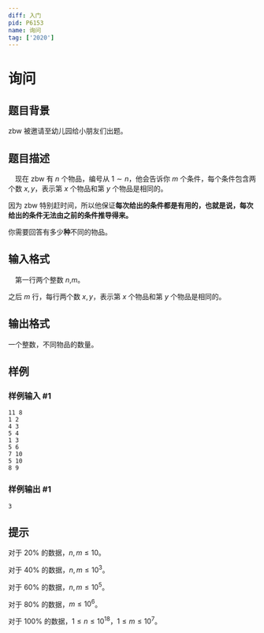 ```yaml
---
diff: 入门
pid: P6153
name: 询问
tag: ['2020']
---
```

# 询问
## 题目背景

 zbw 被邀请至幼儿园给小朋友们出题。
## 题目描述

　现在 zbw 有 $n$ 个物品，编号从 $1 \sim n$，他会告诉你 $m$ 个条件，每个条件包含两个数 $x,y$，表示第 $x$ 个物品和第 $y$ 个物品是相同的。

 因为 zbw 特别赶时间，所以他保证**每次给出的条件都是有用的，也就是说，每次给出的条件无法由之前的条件推导得来。**

你需要回答有多少**种**不同的物品。
## 输入格式

　第一行两个整数 $n$,$m$。

   之后 $m$ 行，每行两个数 $x,y$，表示第 $x$ 个物品和第 $y$ 个物品是相同的。
## 输出格式

一个整数，不同物品的数量。
## 样例

### 样例输入 #1
```
11 8 
1 2
4 3
5 4
1 3
5 6
7 10
5 10
8 9
```
### 样例输出 #1
```
3
```
## 提示

对于 $20\%$ 的数据，$n,m \le 10$。

对于 $40\%$ 的数据，$n,m \le 10^3$。

对于 $60\%$ 的数据，$n,m \le 10^5$。

对于 $80\%$ 的数据，$m \le 10^6$。

对于 $100\%$ 的数据，$1 \le n \le 10^{18}$，$1 \le m \le 10^7$。
